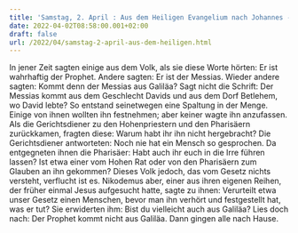 ```yaml
---
title: 'Samstag, 2. April : Aus dem Heiligen Evangelium nach Johannes - Joh 7,40-53.'
date: 2022-04-02T08:58:00.001+02:00
draft: false
url: /2022/04/samstag-2-april-aus-dem-heiligen.html
---
```


In jener Zeit sagten einige aus dem Volk, als sie diese Worte hörten: Er ist wahrhaftig der Prophet. Andere sagten: Er ist der Messias. Wieder andere sagten: Kommt denn der Messias aus Galiläa? Sagt nicht die Schrift: Der Messias kommt aus dem Geschlecht Davids und aus dem Dorf Betlehem, wo David lebte? So entstand seinetwegen eine Spaltung in der Menge. Einige von ihnen wollten ihn festnehmen; aber keiner wagte ihn anzufassen. Als die Gerichtsdiener zu den Hohenpriestern und den Pharisäern zurückkamen, fragten diese: Warum habt ihr ihn nicht hergebracht? Die Gerichtsdiener antworteten: Noch nie hat ein Mensch so gesprochen. Da entgegneten ihnen die Pharisäer: Habt auch ihr euch in die Irre führen lassen? Ist etwa einer vom Hohen Rat oder von den Pharisäern zum Glauben an ihn gekommen? Dieses Volk jedoch, das vom Gesetz nichts versteht, verflucht ist es. Nikodemus aber, einer aus ihren eigenen Reihen, der früher einmal Jesus aufgesucht hatte, sagte zu ihnen: Verurteilt etwa unser Gesetz einen Menschen, bevor man ihn verhört und festgestellt hat, was er tut? Sie erwiderten ihm: Bist du vielleicht auch aus Galiläa? Lies doch nach: Der Prophet kommt nicht aus Galiläa. Dann gingen alle nach Hause.